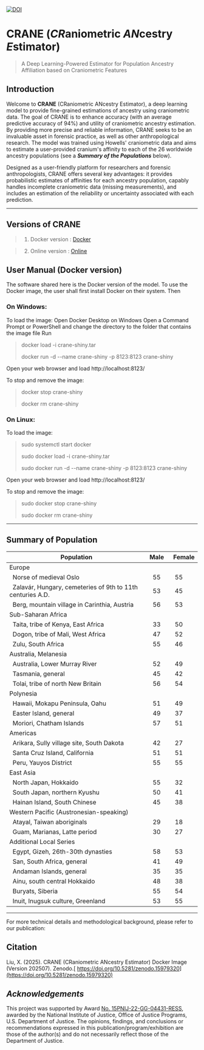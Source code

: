 [![DOI](https://zenodo.org/badge/DOI/10.5281/zenodo.15979320.svg)](https://doi.org/10.5281/zenodo.15979320)

# **CRANE** (***CR***aniometric ***AN***cestry ***E***stimator) 
> A Deep Learning-Powered Estimator for Population Ancestry Affiliation based on Craniometric Features
## Introduction
Welcome to **CRANE** (CRaniometric ANcestry Estimator), a deep learning model to provide fine-grained estimations of ancestry using craniometric data. 
The goal of CRANE is to enhance accuracy (with an average predictive accuracy of 94%) and utility of craniometric ancestry estimation. 
By providing more precise and reliable information, CRANE seeks to be an invaluable asset in forensic practice, 
as well as other anthropological research. 
The model was trained using Howells' craniometric data and aims to estimate a user-provided cranium's affinity 
to each of the 26 worldwide ancestry populations (see a ***Summary of the Populations*** below). 

Designed as a user-friendly platform for researchers and forensic anthropologists, CRANE offers several key advantages: 
it provides probabilistic estimates of affinities for each ancestry population, capably handles incomplete craniometric 
data (missing measurements), and includes an estimation of the reliability or uncertainty associated with each prediction.

---
## Versions of CRANE
>1. Docker version : [Docker](https://zenodo.org/records/15979320)

>2. Online version : [Online](doi)

## User Manual (Docker version)
The software shared here is the Docker version of the model. To use the Docker image, the user shall first install Docker on their system. Then

### **On Windows:**

To load the image:
  Open Docker Desktop on Windows
  Open a Command Prompt or PowerShell and change the directory to the folder that contains the image file
  Run
> docker load -i crane-shiny.tar
> 
> docker run -d --name crane-shiny -p 8123:8123 crane-shiny

Open your web browser and load http://localhost:8123/

To stop and remove the image:
> docker stop crane-shiny
> 
> docker rm crane-shiny

### **On Linux:**

To load the image:

> sudo systemctl start docker
>
> sudo docker load -i crane-shiny.tar
>
> sudo docker run -d --name crane-shiny -p 8123:8123 crane-shiny

Open your web browser and load http://localhost:8123/

To stop and remove the image:
> sudo docker stop crane-shiny
>
> sudo docker rm crane-shiny

---
## Summary of Population      

|Population|Male&nbsp;|&nbsp;Female|
|-----------|----------|----------|
|Europe|||
|&nbsp;&nbsp;Norse of medieval Oslo|&nbsp;&nbsp;55 &nbsp;|&nbsp; 55 &nbsp;|
|&nbsp;&nbsp;Zalavár, Hungary, cemeteries of 9th to 11th centuries A.D.|&nbsp;&nbsp;53 &nbsp;|&nbsp; 45 &nbsp;|
|&nbsp;&nbsp;Berg, mountain village in Carinthia, Austria|&nbsp;&nbsp;56 &nbsp;|&nbsp; 53 &nbsp;|
|Sub-Saharan Africa|||
|&nbsp;&nbsp;Taita, tribe of Kenya, East Africa|&nbsp;&nbsp;33 &nbsp;|&nbsp; 50 &nbsp;|
|&nbsp;&nbsp;Dogon, tribe of Mali, West Africa|&nbsp;&nbsp;47 &nbsp;|&nbsp; 52 &nbsp;|
|&nbsp;&nbsp;Zulu, South Africa|&nbsp;&nbsp;55 &nbsp;|&nbsp; 46 &nbsp;|
|Australia, Melanesia|||
|&nbsp;&nbsp;Australia, Lower Murray River|&nbsp;&nbsp;52 &nbsp;|&nbsp; 49 &nbsp;|
|&nbsp;&nbsp;Tasmania, general|&nbsp;&nbsp;45 &nbsp;|&nbsp; 42 &nbsp;|
|&nbsp;&nbsp;Tolai, tribe of north New Britain|&nbsp;&nbsp;56 &nbsp;|&nbsp; 54 &nbsp;|
|Polynesia|||
|&nbsp;&nbsp;Hawaii, Mokapu Peninsula, Oahu|&nbsp;&nbsp;51 &nbsp;|&nbsp; 49 &nbsp;|
|&nbsp;&nbsp;Easter Island, general|&nbsp;&nbsp;49 &nbsp;|&nbsp; 37 &nbsp;|
|&nbsp;&nbsp;Moriori, Chatham Islands|&nbsp;&nbsp;57 &nbsp;|&nbsp; 51 &nbsp;|
|Americas|||
|&nbsp;&nbsp;Arikara, Sully village site, South Dakota|&nbsp;&nbsp;42 &nbsp;|&nbsp; 27 &nbsp;|
|&nbsp;&nbsp;Santa Cruz Island, California|&nbsp;&nbsp;51 &nbsp;|&nbsp; 51 &nbsp;|
|&nbsp;&nbsp;Peru, Yauyos District|&nbsp;&nbsp;55 &nbsp;|&nbsp; 55 &nbsp;|
|East Asia|||
|&nbsp;&nbsp;North Japan, Hokkaido|&nbsp;&nbsp;55 &nbsp;|&nbsp; 32 &nbsp;|
|&nbsp;&nbsp;South Japan, northern Kyushu|&nbsp;&nbsp;50 &nbsp;|&nbsp; 41 &nbsp;|
|&nbsp;&nbsp;Hainan Island, South Chinese|&nbsp;&nbsp;45 &nbsp;|&nbsp; 38 &nbsp;|
|Western Pacific (Austronesian-speaking)|||
|&nbsp;&nbsp;Atayal, Taiwan aboriginals|&nbsp;&nbsp;29 &nbsp;|&nbsp; 18 &nbsp;|
|&nbsp;&nbsp;Guam, Marianas, Latte period|&nbsp;&nbsp;30 &nbsp;|&nbsp; 27 &nbsp;|
|Additional Local Series|||
|&nbsp;&nbsp;Egypt, Gizeh, 26th-30th dynasties|&nbsp;&nbsp;58 &nbsp;|&nbsp; 53 &nbsp;|
|&nbsp;&nbsp;San, South Africa, general|&nbsp;&nbsp;41 &nbsp;|&nbsp; 49 &nbsp;|
|&nbsp;&nbsp;Andaman Islands, general|&nbsp;&nbsp;35 &nbsp;|&nbsp; 35 &nbsp;|
|&nbsp;&nbsp;Ainu, south central Hokkaido|&nbsp;&nbsp;48 &nbsp;|&nbsp; 38 &nbsp;|
|&nbsp;&nbsp;Buryats, Siberia|&nbsp;&nbsp;55 &nbsp;|&nbsp; 54 &nbsp;|
|&nbsp;&nbsp;Inuit, Inugsuk culture, Greenland|&nbsp;&nbsp;53 &nbsp;|&nbsp; 55 &nbsp;|

---
For more technical details and methodological background, please refer to our publication:  
## Citation
Liu, X. (2025). CRANE (CRaniometric ANcestry Estimator) Docker Image (Version 202507). Zenodo.[ https://doi.org/10.5281/zenodo.15979320](https://doi.org/10.5281/zenodo.15979320)

## ***Acknowledgements***

This project was supported by Award [No. 15PNIJ-22-GG-04431-RESS](https://nij.ojp.gov/funding/awards/15pnij-22-gg-04431-ress), awarded by the National Institute of Justice, Office of Justice Programs, U.S. Department of Justice. 
The opinions, findings, and conclusions or recommendations expressed in this publication/program/exhibition are those of the author(s) and do not necessarily reflect those of the Department of Justice. 
